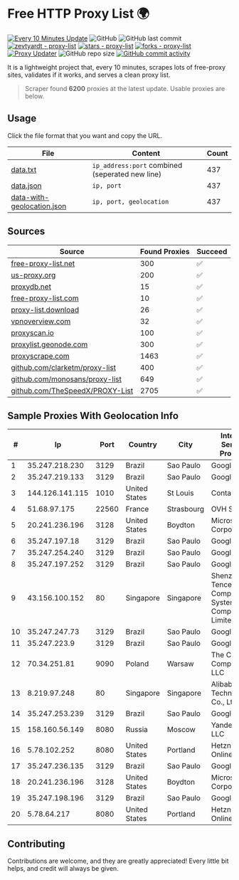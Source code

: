 
# Free HTTP Proxy List 🌍

[![Every 10 Minutes Update](https://github.com/mertguvencli/http-proxy-list/actions/workflows/main.yml/badge.svg?branch=main)](https://github.com/mertguvencli/http-proxy-list/actions/workflows/main.yml)
![GitHub](https://img.shields.io/github/license/mertguvencli/http-proxy-list)
![GitHub last commit](https://img.shields.io/github/last-commit/mertguvencli/http-proxy-list)
[![zevtyardt - proxy-list](https://img.shields.io/static/v1?label=zevtyardt&message=proxy-list&color=blue&logo=github)](https://github.com/zevtyardt/proxy-list "Go to GitHub repo")
[![stars - proxy-list](https://img.shields.io/github/stars/zevtyardt/proxy-list?style=social)](https://github.com/zevtyardt/proxy-list)
[![forks - proxy-list](https://img.shields.io/github/forks/zevtyardt/proxy-list?style=social)](https://github.com/zevtyardt/proxy-list)
[![Proxy Updater](https://github.com/zevtyardt/proxy-list/workflows/Proxy%20Updater/badge.svg)](https://github.com/zevtyardt/proxy-list/actions?query=workflow:"Proxy+Updater")
![GitHub repo size](https://img.shields.io/github/repo-size/zevtyardt/proxy-list)
[![GitHub commit activity](https://img.shields.io/github/commit-activity/m/zevtyardt/proxy-list?logo=commits)](https://github.com/zevtyardt/proxy-list/commits/main)

It is a lightweight project that, every 10 minutes, scrapes lots of free-proxy sites, validates if it works, and serves a clean proxy list.

> Scraper found **6200** proxies at the latest update. Usable proxies are below.

## Usage

Click the file format that you want and copy the URL.

|File|Content|Count|
|----|-------|-----|
|[data.txt](https://raw.githubusercontent.com/mertguvencli/http-proxy-list/main/proxy-list/data.txt)|`ip_address:port` combined (seperated new line)|437|
|[data.json](https://raw.githubusercontent.com/mertguvencli/http-proxy-list/main/proxy-list/data.json)|`ip, port`|437|
|[data-with-geolocation.json](https://raw.githubusercontent.com/mertguvencli/http-proxy-list/main/proxy-list/data-with-geolocation.json)|`ip, port, geolocation`|437|

## Sources

|Source|Found Proxies|Succeed|
|------|-------------|-------|
|[free-proxy-list.net](https://free-proxy-list.net)|300|✅|
|[us-proxy.org](https://www.us-proxy.org)|200|✅|
|[proxydb.net](http://proxydb.net)|15|✅|
|[free-proxy-list.com](https://free-proxy-list.com/?page=&port=&type%5B%5D=http&type%5B%5D=https&up_time=0&search=Search)|10|✅|
|[proxy-list.download](https://www.proxy-list.download/HTTP)|26|✅|
|[vpnoverview.com](https://vpnoverview.com/privacy/anonymous-browsing/free-proxy-servers)|32|✅|
|[proxyscan.io](https://www.proxyscan.io)|100|✅|
|[proxylist.geonode.com](https://proxylist.geonode.com/api/proxy-list?limit=300&page=1&sort_by=lastChecked&sort_type=desc&protocols=http,https)|300|✅|
|[proxyscrape.com](https://api.proxyscrape.com/v2/?request=displayproxies&protocol=http&timeout=10000&country=all&ssl=all&anonymity=all)|1463|✅|
|[github.com/clarketm/proxy-list](https://raw.githubusercontent.com/clarketm/proxy-list/master/proxy-list-raw.txt)|400|✅|
|[github.com/monosans/proxy-list](https://raw.githubusercontent.com/monosans/proxy-list/main/proxies/http.txt)|649|✅|
|[github.com/TheSpeedX/PROXY-List](https://raw.githubusercontent.com/TheSpeedX/PROXY-List/master/http.txt)|2705|✅|


## Sample Proxies With Geolocation Info

|#|Ip|Port|Country|City|Internet Service Provider|
|-|--|----|-------|----|-------------------------|
|1|35.247.218.230|3129|Brazil|Sao Paulo|Google LLC|
|2|35.247.219.133|3129|Brazil|Sao Paulo|Google LLC|
|3|144.126.141.115|1010|United States|St Louis|Contabo Inc.|
|4|51.68.97.175|22560|France|Strasbourg|OVH SAS|
|5|20.241.236.196|3128|United States|Boydton|Microsoft Corporation|
|6|35.247.197.18|3129|Brazil|Sao Paulo|Google LLC|
|7|35.247.254.240|3129|Brazil|Sao Paulo|Google LLC|
|8|35.247.197.252|3129|Brazil|Sao Paulo|Google LLC|
|9|43.156.100.152|80|Singapore|Singapore|Shenzhen Tencent Computer Systems Company Limited|
|10|35.247.247.73|3129|Brazil|Sao Paulo|Google LLC|
|11|35.247.223.9|3129|Brazil|Sao Paulo|Google LLC|
|12|70.34.251.81|9090|Poland|Warsaw|The Constant Company, LLC|
|13|8.219.97.248|80|Singapore|Singapore|Alibaba (US) Technology Co., Ltd.|
|14|35.247.253.239|3129|Brazil|Sao Paulo|Google LLC|
|15|158.160.56.149|8080|Russia|Moscow|Yandex.Cloud LLC|
|16|5.78.102.252|8080|United States|Portland|Hetzner Online GmbH|
|17|35.247.236.135|3129|Brazil|Sao Paulo|Google LLC|
|18|20.241.236.196|3128|United States|Boydton|Microsoft Corporation|
|19|35.247.198.196|3129|Brazil|Sao Paulo|Google LLC|
|20|5.78.64.217|8080|United States|Portland|Hetzner Online GmbH|



## Contributing

Contributions are welcome, and they are greatly appreciated! Every
little bit helps, and credit will always be given.

